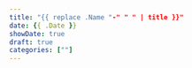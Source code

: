 ```yaml
---
title: "{{ replace .Name "-" " " | title }}"
date: {{ .Date }}
showDate: true
draft: true
categories: [""]
---
```


